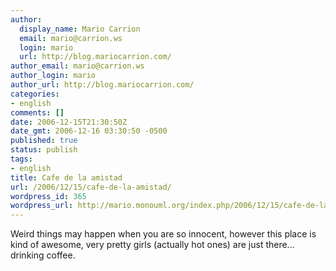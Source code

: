 ```yaml
---
author:
  display_name: Mario Carrion
  email: mario@carrion.ws
  login: mario
  url: http://blog.mariocarrion.com/
author_email: mario@carrion.ws
author_login: mario
author_url: http://blog.mariocarrion.com/
categories:
- english
comments: []
date: 2006-12-15T21:30:50Z
date_gmt: 2006-12-16 03:30:50 -0500
published: true
status: publish
tags:
- english
title: Cafe de la amistad
url: /2006/12/15/cafe-de-la-amistad/
wordpress_id: 365
wordpress_url: http://mario.monouml.org/index.php/2006/12/15/cafe-de-la-amistad/
---
```


<p>Weird things may happen when you are so innocent, however this place is kind of awesome, very pretty girls (actually hot ones) are just there... drinking coffee.</p>
